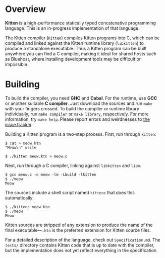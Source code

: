 # Overview

**Kitten** is a high-performance statically typed concatenative programming
language. This is an in-progress implementation of that language.

The Kitten compiler (`kitten`) compiles Kitten programs into C, which can be
compiled and linked against the Kitten runtime library (`libkitten`) to produce
a standalone executable. Thus a Kitten program can be built anywhere you can
find a C compiler, making it ideal for shared hosts such as Bluehost, where
installing development tools may be difficult or impossible.

# Building

To build the compiler, you need **GHC** and **Cabal**. For the runtime, use
**GCC** or another suitable **C compiler**. Just download the sources and run
`make` with your fingers crossed. To build the compiler or runtime library
individually, run `make compiler` or `make library`, respectively. For more
information, try `make help`. Please report errors and weirdnesses to [the issue
tracker](https://github.com/evincarofautumn/kitten/issues).

Building a Kitten program is a two-step process. First, run through `kitten`:

    $ cat > meow.ktn
    "Meow\n" write

    $ ./kitten meow.ktn > meow.c

Next, run through a C compiler, linking against `libkitten` and `libm`.

    $ gcc meow.c -o meow -lm -Lbuild -lkitten
    $ ./meow
    Meow

The sources include a shell script named `kittenc` that does this automatically:

    $ ./kittenc meow.ktn
    $ ./meow
    Meow

Kitten sources are stripped of any extension to produce the name of the final
executable—`.ktn` is the preferred extension for Kitten source files.

For a detailed description of the language, check out `Specification.md`. The
`tests/` directory contains Kitten code that is up to date with the compiler,
but the implementation does not yet reflect everything in the specification.
